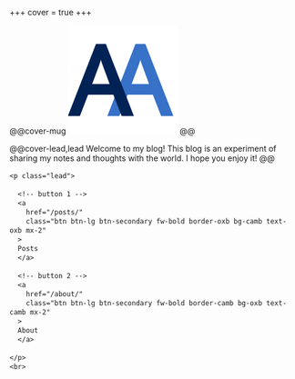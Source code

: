+++
cover = true
+++

@@cover-mug ![](/assets/favicon.svg) @@

<!-- # {{author}} -->

@@cover-lead,lead
  Welcome to my blog! This blog is an experiment of sharing my notes and thoughts with the world. I hope you enjoy it!
@@

~~~
<p class="lead">

  <!-- button 1 -->
  <a
    href="/posts/"
    class="btn btn-lg btn-secondary fw-bold border-oxb bg-camb text-oxb mx-2"
  >
  Posts
  </a>

  <!-- button 2 -->
  <a
    href="/about/"
    class="btn btn-lg btn-secondary fw-bold border-camb bg-oxb text-camb mx-2"
  >
  About
  </a>

</p>
<br>
~~~

<!-- Latest blog post blah blah (e.g. <https://fredrikekre.se/posts/>) -->

<!--
https://stackoverflow.com/questions/25923623/change-hover-color-on-a-button-with-bootstrap-customization

/*This is modifying the btn-primary colors but you could create your own .btn-something class as well*/
.btn-primary {
    color: #fff;
    background-color: #0495c9;
    border-color: #357ebd; /*set the color you want here*/
}
.btn-primary:hover, .btn-primary:focus, .btn-primary:active, .btn-primary.active, .open>.dropdown-toggle.btn-primary {
    color: #fff;
    background-color: #00b3db;
    border-color: #285e8e; /*set the color you want here*/
}
-->
